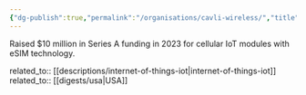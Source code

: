 ```yaml
---
{"dg-publish":true,"permalink":"/organisations/cavli-wireless/","title":"Cavli Wireless"}
---
```



Raised $10 million in Series A funding in 2023 for cellular IoT modules with eSIM technology.

related_to:: [[descriptions/internet-of-things-iot\|internet-of-things-iot]]
related_to:: [[digests/usa\|USA]]
